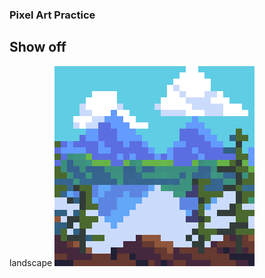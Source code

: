 ### Pixel Art Practice

## Show off

landscape ![Landsacpe](https://github.com/littleGauze/pixel-art-practice/blob/main/output/landscap.png)
